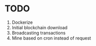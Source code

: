 # TODO

1. Dockerize
2. Initial blockchain download
3. Broadcasting transactions
4. Mine based on cron instead of request
